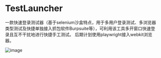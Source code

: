 # TestLauncher
一款快速登录测试器（基于selenium沙盒特点，用于多用户登录测试、多浏览器类型测试及快捷单独接入抓包软件Burpsuite等），可利用该工具多开窗口快速登录且互不干扰地进行快捷手工测试。
后期计划使用playwright接入webkit浏览器。

![image](https://user-images.githubusercontent.com/71825704/161431940-6688bab5-2d1b-4ed9-8957-0abc279aa70f.png)
